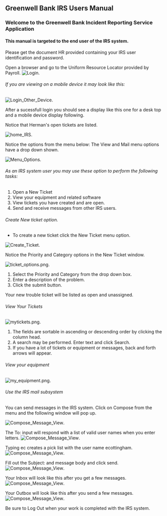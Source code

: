 ## Greenwell Bank IRS Users Manual

### Welcome to the Greenwell Bank Incident Reporting Service Application
#### This manual is targeted to the end user of the IRS system.

Please get the document HR provided containing your IRS user identification and password.

Open a browser and go to the Uniform Resource Locator provided by Payroll.
 ![Login](https://raw.githubusercontent.com/mkSol/CTEC227-Project/master/manual_images/login_desk.png).

###### If you are viewing on a mobile device it may look like this:
![Login_Other_Device](https://raw.githubusercontent.com/mkSol/CTEC227-Project/master/manual_images/login_device.png).


After a sucessfull login you should see a display like this one for a desk top
and a mobile device display following.

Notice that Herman's open tickets are listed.

![home_IRS](https://raw.githubusercontent.com/mkSol/CTEC227-Project/master/manual_images/dash_desk.jpg).

Notice the options from the menu below:
The View and Mail menu options have a drop down shown.

![Menu_Options](https://raw.githubusercontent.com/mkSol/CTEC227-Project/master/manual_images/menu_options.png).

###### As an IRS system user you may use these option to perform the following tasks:
 1. Open a New Ticket
 2. View your equipment and related software
 3. View tickets you have created and are open.
 3. Send and receive messages from other IRS users.

###### Create New ticket option.
* To create a new ticket click the New Ticket menu option.

![Create_Ticket](https://raw.githubusercontent.com/mkSol/CTEC227-Project/master/manual_images/create_ticket.png).

Notice the Priority and Category options in the New Ticket window.

![ticket_options.png](https://raw.githubusercontent.com/mkSol/CTEC227-Project/master/manual_images/ticket_options.png).


1. Select the Priority and Category from the drop down box.
2. Enter a description of the problem.
3. Click the submit button.

Your new trouble ticket will be listed as open and unassigned.

###### View Your Tickets
![mytickets.png](https://raw.githubusercontent.com/mkSol/CTEC227-Project/master/manual_images/mytickets.png).

1. The fields are sortable in ascending or descending order by clicking the column head.
2. A search may be performed. Enter text and click Search.
3. If you have a lot of tickets or equipment or messages, back and forth arrows will appear.



###### View your equipment
![my_equipment.png](https://raw.githubusercontent.com/mkSol/CTEC227-Project/master/manual_images/my_equipment.png).



###### Use the IRS mail subsystem

You can send messages in the IRS system.
Click on Compose from the menu and the following window will pop up.

![Compose_Message_View](https://raw.githubusercontent.com/mkSol/CTEC227-Project/master/manual_images/compose_message.jpg).

The To: input will respond with a list of valid user names when you enter letters.
![Compose_Message_View](https://raw.githubusercontent.com/mkSol/CTEC227-Project/master/manual_images/message_1.jpg).

Typing ec creates a pick list with the user name ecottingham.
![Compose_Message_View](https://raw.githubusercontent.com/mkSol/CTEC227-Project/master/manual_images/message_2.jpg).

Fill out the Subject: and message body and click send.
![Compose_Message_View](https://raw.githubusercontent.com/mkSol/CTEC227-Project/master/manual_images/message_3.jpg).

Your Inbox will look like this after you get a few messages.
![Compose_Message_View](https://raw.githubusercontent.com/mkSol/CTEC227-Project/master/manual_images/inbox.jpg).

Your Outbox will look like this after you send a few messages.
![Compose_Message_View](https://raw.githubusercontent.com/mkSol/CTEC227-Project/master/manual_images/outbox.jpg).


Be sure to Log Out when your work is completed with the IRS system.